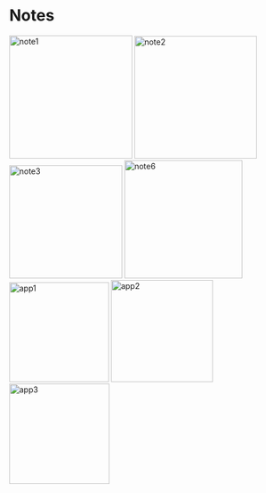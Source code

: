 # Notes
<img width="221" alt="note1" src="https://user-images.githubusercontent.com/105084125/221378996-e136d8d3-a6c8-497f-a50c-8414b90a8aaf.png">
<img width="220" alt="note2" src="https://user-images.githubusercontent.com/105084125/221379000-6077918f-fd51-4295-ac72-eec44a8386eb.png">
<img width="203" alt="note3" src="https://user-images.githubusercontent.com/105084125/221379004-6cc18f5e-d080-4b22-a739-271fba68829e.png">
<img width="212" alt="note6" src="https://user-images.githubusercontent.com/105084125/221379045-eaa737fe-4cd1-445f-ba0a-5bbaf17b7e25.png">

<img width="179" alt="app1" src="https://user-images.githubusercontent.com/105084125/221945940-058d7322-2134-4216-8108-a5d633fafb72.png">

<img width="183" alt="app2" src="https://user-images.githubusercontent.com/105084125/221945980-af60b5e1-5363-4ede-b8d1-7b8a33207dea.png">

<img width="180" alt="app3" src="https://user-images.githubusercontent.com/105084125/221945982-6910aef9-a75a-4af2-852a-2265d0371df1.png">
